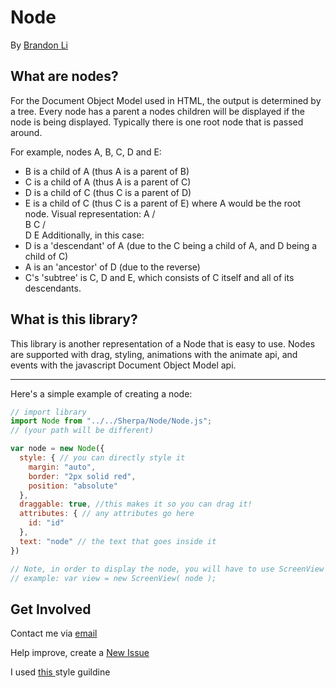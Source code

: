 <!--  
  README.md
  Created by Brandon Li on 3/2/19.
  Copyright © 2019 Brandon Li. All rights reserved. 
-->
Node
=======
By [Brandon Li](https://github.com/brandonLi8)

## What are nodes?

For the Document Object Model used in HTML, the output is determined by a
tree. Every node has a parent a nodes children will be displayed if the node
is being displayed. Typically there is one root node that is passed around.

For example, nodes A, B, C, D and E:
- B is a child of A (thus A is a parent of B)
- C is a child of A (thus A is a parent of C)
- D is a child of C (thus C is a parent of D)
- E is a child of C (thus C is a parent of E)
where A would be the root node. Visual representation:
  A
 / \
B   C
   / \
  D   E
Additionally, in this case:
- D is a 'descendant' of A
  (due to the C being a child of A, and D being a child of C)
- A is an 'ancestor' of D (due to the reverse)
- C's 'subtree' is C, D and E,
  which consists of C itself and all of its descendants.

## What is this library?

This library is another representation of a Node that is easy to use. Nodes are supported with drag, styling, animations with the animate api, and events with the javascript Document Object Model api.

-----------

Here's a simple example of creating a node:

```javascript 
// import library
import Node from "../../Sherpa/Node/Node.js";
// (your path will be different)

var node = new Node({
  style: { // you can directly style it
    margin: "auto",
    border: "2px solid red",
    position: "absolute" 
  },
  draggable: true, //this makes it so you can drag it!
  attributes: { // any attributes go here
    id: "id"
  },
  text: "node" // the text that goes inside it
})

// Note, in order to display the node, you will have to use ScreenView
// example: var view = new ScreenView( node );
```

## Get Involved

Contact me via <a href="mailto:brandon.li820@icloud.com" target="_blank"> email </a>

Help improve, create a <a href="https://github.com/brandonLi8/Sherpa/issues" target="_blank">New Issue</a>

I used <a href="https://github.com/brandonLi8/Portfolio-Website/blob/master/Style.md" target="_blank"> this </a> style guildine



